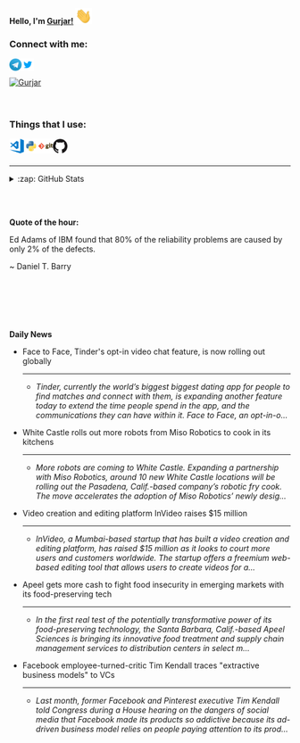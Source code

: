 #### Hello, I'm [Gurjar!](https://GurjarKing.github.io) <img src="https://raw.githubusercontent.com/ABSphreak/ABSphreak/master/gifs/Hi.gif" width="30px"></h2>


### Connect with me:

[<img align="left" alt="Gurjar | Telegram" width="22px" src="https://raw.githubusercontent.com/github/explore/80688e429a7d4ef2fca1e82350fe8e3517d3494d/topics/telegram/telegram.png" />][Telegram]
[<img align="left" alt="Gurjar | Twitter" width="22px" src="https://raw.githubusercontent.com/github/explore/80688e429a7d4ef2fca1e82350fe8e3517d3494d/topics/twitter/twitter.png" />][Twitter]
<br >
<br >
<a href="https://github.com/GurjarKing"><img src="https://komarev.com/ghpvc/?username=GurjarKing" alt="Gurjar" /></a> <br />
<br />
<br />
<!-- <br >

![](https://visitor-badge.glitch.me/badge?page_id=GurjarKing)

<br /> -->

### Things that I use:

[<img align="left" alt="Visual Studio Code" width="26px" src="https://raw.githubusercontent.com/github/explore/80688e429a7d4ef2fca1e82350fe8e3517d3494d/topics/visual-studio-code/visual-studio-code.png" />][VSCode]
[<img align="left" alt="Python" width="26px" src="https://raw.githubusercontent.com/github/explore/80688e429a7d4ef2fca1e82350fe8e3517d3494d/topics/python/python.png" />][Python]
[<img align="left" alt="Git" width="26px" src="https://raw.githubusercontent.com/github/explore/80688e429a7d4ef2fca1e82350fe8e3517d3494d/topics/git/git.png" />][Git]
[<img align="left" alt="GitHub" width="26px" src="https://raw.githubusercontent.com/github/explore/78df643247d429f6cc873026c0622819ad797942/topics/github/github.png" />][Github]

<br />
<br />

---
<details>
  <summary>:zap: GitHub Stats</summary>

<img align="left" alt="Gurjar's Github Stats" src="https://github-readme-stats.vercel.app/api?username=GurjarKing&show_icons=true&hide_border=true&count_private=true&include_all_commit=true&theme=algolia" />

</details>

<!-- ### 🔔 My latest tweet
<a href="https://twitter.com/Gurjar_King43" target="_blank">
	<img src="https://github.com/GurjarKing/GurjarKing/raw/master/tweet.png" width="70%" align="center" alt="Click to view on Twitter" title="My latest tweet, as an image"/>
</a> -->
<br>

<pre>

</pre>

**Quote of the hour:**

Ed Adams of IBM found that 80% of the reliability problems are caused by only 2% of the defects.

~ Daniel T. Barry
<pre>

</pre>
<br>
<pre>


</pre>
<strong>Daily News</strong>
  
  - Face to Face, Tinder's opt-in video chat feature, is now rolling out globally
     <hr/>
     
      - *Tinder, currently the world’s biggest biggest dating app for people to find matches and connect with them, is expanding another feature today to extend the time people spend in the app, and the communications they can have within it. Face to Face, an opt-in-o…*
     
  - White Castle rolls out more robots from Miso Robotics to cook in its kitchens
      <hr/>
      
      - *More robots are coming to White Castle. Expanding a partnership with Miso Robotics, around 10 new White Castle locations will be rolling out the Pasadena, Calif.-based company’s robotic fry cook. The move accelerates the adoption of Miso Robotics’ newly desig…*
      
  - Video creation and editing platform InVideo raises $15 million
      <hr/>
      
      - *InVideo, a Mumbai-based startup that has built a video creation and editing platform, has raised $15 million as it looks to court more users and customers worldwide. The startup offers a freemium web-based editing tool that allows users to create videos for a…*
      
  - Apeel gets more cash to fight food insecurity in emerging markets with its food-preserving tech
      <hr/>
      
      - *In the first real test of the potentially transformative power of its food-preserving technology, the Santa Barbara, Calif.-based Apeel Sciences is bringing its innovative food treatment and supply chain management services to distribution centers in select m…*
       
  - Facebook employee-turned-critic Tim Kendall traces "extractive business models" to VCs
      <hr/>
       
       - *Last month, former Facebook and Pinterest executive Tim Kendall told Congress during a House hearing on the dangers of social media that Facebook made its products so addictive because its ad-driven business model relies on people paying attention to its prod…*
      

<br />

[VSCode]: https://code.visualstudio.com/
[Python]: https://www.python.org/
[Git]: https://git-scm.com/
[Github]: https://github.com/
[Telegram]: https://t.me/Gurjar_King/
[Twitter]: https://twitter.com/Gurjar_King43/
